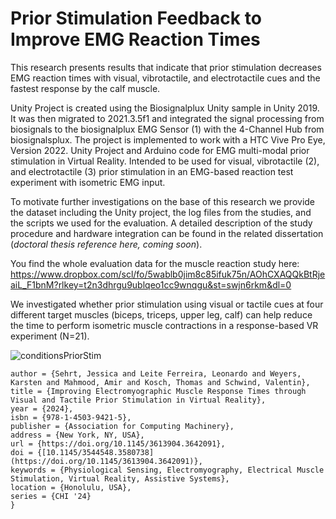 # Prior Stimulation Feedback to Improve EMG Reaction Times

This research presents results that indicate that prior stimulation decreases EMG reaction times with visual, vibrotactile, and electrotactile cues and the fastest response by the calf muscle. 

Unity Project is created using the Biosignalplux Unity sample in Unity 2019. It was then migrated to 2021.3.5f1 and integrated the signal processing from biosignals to the biosignalplux EMG Sensor (1) with the 4-Channel Hub from biosignalsplux. The project is implemented to work with a HTC Vive Pro Eye, Version 2022. Unity Project and Arduino code for EMG multi-modal prior stimulation in Virtual Reality. 
Intended to be used for visual, vibrotactile (2), and electrotactile (3) prior stimulation in an EMG-based reaction test experiment with isometric EMG input.

To motivate further investigations on the base of this research we provide the dataset including the Unity project, the log files from the studies, and the scripts we used for the evaluation. 
A detailed description of the study procedure and hardware integration can be found in the related dissertation (*doctoral thesis reference here, coming soon*).

You find the whole evaluation data for the muscle reaction study here: https://www.dropbox.com/scl/fo/5wablb0jim8c85ifuk75n/AOhCXAQQkBtRjeaiL_F1bnM?rlkey=t2n3dhrgu9ublqeo1cc9wnqgu&st=swjn6rkm&dl=0

We investigated whether prior stimulation using visual or tactile cues at four different target muscles (biceps, triceps, upper leg, calf) can help reduce the time to perform isometric muscle contractions in a response-based VR experiment (N=21). 

![conditionsPriorStim](https://github.com/user-attachments/assets/98de6338-5edb-496c-bfa0-7993ef670dee)

```@inproceedings{SehrtCHI2024,
author = {Sehrt, Jessica and Leite Ferreira, Leonardo and Weyers, Karsten and Mahmood, Amir and Kosch, Thomas and Schwind, Valentin},
title = {Improving Electromyographic Muscle Response Times through Visual and Tactile Prior Stimulation in Virtual Reality},
year = {2024},
isbn = {978-1-4503-9421-5},
publisher = {Association for Computing Machinery},
address = {New York, NY, USA},
url = {https://doi.org/10.1145/3613904.3642091},
doi = {[10.1145/3544548.3580738](https://doi.org/10.1145/3613904.3642091)},
keywords = {Physiological Sensing, Electromyography, Electrical Muscle Stimulation, Virtual Reality, Assistive Systems},
location = {Honolulu, USA},
series = {CHI '24}
}

